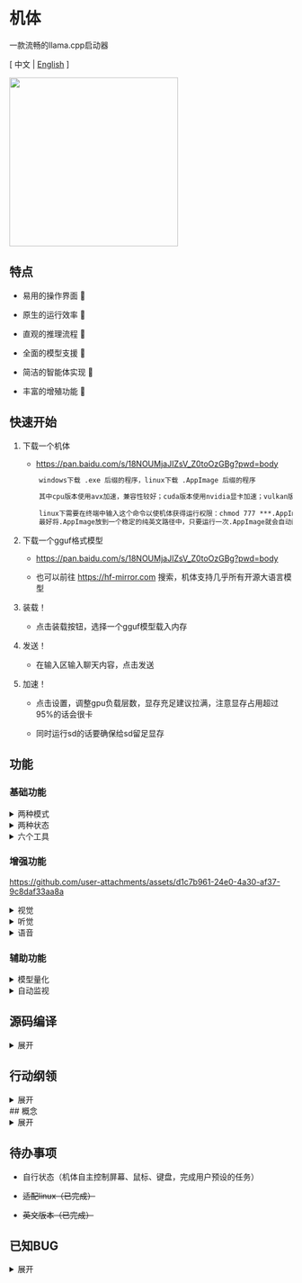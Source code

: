 # 机体

一款流畅的llama.cpp启动器

\[ 中文 | [English](README_en.md) \]


<img src="https://github.com/ylsdamxssjxxdd/eva/assets/63994076/a7c5943a-aa4f-4e46-a6c6-284be990fd59" width="300px">


## 特点

- 易用的操作界面 🧮

- 原生的运行效率 🚀

- 直观的推理流程 👀

- 全面的模型支援 🐳

- 简洁的智能体实现 🤖

- 丰富的增殖功能 🐣


## 快速开始

1. 下载一个机体

    - https://pan.baidu.com/s/18NOUMjaJIZsV_Z0toOzGBg?pwd=body

    ```txt
        windows下载 .exe 后缀的程序，linux下载 .AppImage 后缀的程序
        
        其中cpu版本使用avx加速，兼容性较好；cuda版本使用nvidia显卡加速；vulkan版本可以使用任意显卡加速，速度不如cuda版本
        
        linux下需要在终端中输入这个命令以使机体获得运行权限：chmod 777 ***.AppImage 
        最好将.AppImage放到一个稳定的纯英文路径中，只要运行一次.AppImage就会自动配置桌面快捷方式和开始菜单
    ```

2. 下载一个gguf格式模型

    - https://pan.baidu.com/s/18NOUMjaJIZsV_Z0toOzGBg?pwd=body

    - 也可以前往 https://hf-mirror.com 搜索，机体支持几乎所有开源大语言模型

3. 装载！

    - 点击装载按钮，选择一个gguf模型载入内存

4. 发送！

    - 在输入区输入聊天内容，点击发送

5. 加速！

    - 点击设置，调整gpu负载层数，显存充足建议拉满，注意显存占用超过95%的话会很卡

    - 同时运行sd的话要确保给sd留足显存


## 功能

### 基础功能

<details>

<summary> 两种模式 </summary>

1. 本地模式：用户左键单击装载按钮，通过装载本地的模型进行交互

2. 链接模式：用户右键单击装载按钮，输入某个模型服务的api端点进行交互（目前支持openai类型兼容接口）

</details>

<details>

<summary> 两种状态 </summary>

1. 对话状态

    - 机体的默认状态，在输入区输入聊天内容，模型进行回复

    - 可以事先约定好角色

    - 可以使用挂载的工具

    - 可以按f1截图，按f2进行录音，截图和录音会发送给多模态或whisper模型进行相应处理

2. 补完状态

    - 在输出区键入任意文字，模型对其进行补完

 

</details>

<details>

<summary> 六个工具 </summary>

在 本地模式 + 对话状态 下，用户可以点击约定为模型挂载工具

```txt
    原理是在系统指令中添加一段额外的指令来指导模型调用相应的工具
    每当模型预测结束后，机体自动检测其是否包含调用工具的xml字段，若有则调用相应的工具，工具执行完毕后将结果再发送给模型继续进行预测
```

1. 计算器

    - 模型输出计算公式给计算器工具，工具将返回计算结果

    - 例如：计算888*999 

    - 调用难度：⭐

2. 鼠标键盘

    - 模型输出行动序列来控制用户的鼠标和键盘，需要模型拥有视觉才能完成定位

    - 例如：帮我自动在冒险岛里搬砖

    - 调用难度：⭐⭐⭐⭐⭐

3. 软件工程师

    - 类似cline的自动化工具执行链

    - 例如：帮我构建一个cmake qt的初始项目

    - 调用难度：⭐⭐⭐⭐⭐

4. 知识库

    - 模型输出查询文本给知识库工具，工具将返回三条最相关的已嵌入知识

    - 要求：用户需要先在增殖窗口上传文档并构建知识库

    - 例如：请问机体有哪些功能？

    - 调用难度：⭐⭐⭐

    <img src="https://github.com/ylsdamxssjxxdd/eva/assets/63994076/a0b8c4e7-e8dd-4e08-bcb2-2f890d77d632" width="500px">

5. 文生图

    - 模型输出绘画提示词给文生图工具，工具将返回绘制好的图像

    - 要求：用户需要先在增殖窗口配置文生图的模型路径，支持sd和flux模型

    - 例如：画一个女孩

    - 调用难度：⭐⭐

    <img src="https://github.com/ylsdamxssjxxdd/eva/assets/63994076/627e5cd2-2361-4112-9df4-41b908fb91c7" width="500px">

6. MCP工具

    - 通过MCP服务，获取到外部丰富的工具

    - 说明：挂载工具后需要前往增殖窗口配置MCP服务

    - 调用难度：⭐⭐⭐⭐⭐

</details>

### 增强功能

https://github.com/user-attachments/assets/d1c7b961-24e0-4a30-af37-9c8daf33aa8a

<details>

<summary> 视觉 </summary>

- 介绍：在 本地模式 + 对话状态 下可以挂载视觉模型，视觉模型一般名称中带有mmproj，并且只和特定的模型相匹配。挂载成功后用户可以选择图像进行预解码，来作为模型的上文

- 激活方法：在设置中右击 "挂载视觉" 的输入框选择mmproj模型。可以通过 拖动图片到输入框 或 右击输入框点击<上传图像> 或 按f1进行截图，然后点击发送按钮对图像进行预解码，解码完毕再进行问答

</details>

<details>

<summary> 听觉 </summary>

- 介绍：借助whisper.cpp项目将用户的声音转为文本，也可以直接传入音频转为字幕文件

- 激活方法：右击状态区打开增殖窗口，选择声转文选项卡，选择whisper模型所在路径。回到主界面按f2快捷键即可录音，再按f2结束录音，并自动转为文本填入到输入区

</details>

<details>

<summary> 语音 </summary>

- 介绍：借助windows系统的语音功能将模型输出的文本转为语音并自动播放，或者可以自己配置outetts模型进行文转声

- 激活方法：右击状态区打开增殖窗口，选择文转声选项卡，选择一个声源并启动。

</details>

### 辅助功能

<details>

<summary> 模型量化 </summary>

- 可以右击状态区弹出增殖窗口，在模型量化选项卡中对未经量化的fp32、fp16、bf16的gguf模型进行量化

</details>

<details>

<summary> 自动监视 </summary>

- 本地对话状态下，挂载视觉后，可以设置监视帧率，模型会自动以这个频率监视屏幕

</details>

## 源码编译

<details>

<summary> 展开 </summary>

1. 配置环境

    - 安装编译器 windows可以用msvc或mingw，linux需要g++或clang

    - 安装Qt5.15库 https://download.qt.io/

    - 安装cmake https://cmake.org/

    - 如果要用nvidia显卡加速，安装cuda-tooklit https://developer.nvidia.com/cuda-toolkit-archive

    - 如果要用各种型号显卡加速，安装VulkanSDK https://vulkan.lunarg.com/sdk/home

2. 克隆源代码

    ```bash
    git clone https://github.com/ylsdamxssjxxdd/eva.git
    ```

3. 编译

    ```bash
    cd eva
    cmake -B build -DBODY_PACK=OFF -DGGML_VULKAN=OFF -DGGML_CUDA=OFF
    cmake --build build --config Release -j 8
    ```

    - BODY_PACK：是否需要打包的标志，若开启，windows下将所有组件放置在bin目录下；linux下将所有组件打包为一个AppImage文件，但是依赖linuxdeploy等工具需要自行配置

    - GGML_CUDA：是否需要启用cuda加速的标志

    - GGML_VULKAN：是否需要启用vulkan加速的标志

</details>

## 行动纲领

<details>

<summary> 展开 </summary>

- 装载（本地模式）

    - 【ui】用户点击装载→选择本地模式→选择模型→预装载 preLoad（清屏/锁定/动画）→【backend】根据当前设置 ensureRunning 启动/重启 llama-server→监听 serverReady(endpoint)→【ui】切换到本地端点、初始化会话（插入系统指令）、收尾动画→unlockLoad→正常界面状态→END

    - 首次装载按可用显存与模型体积粗估 ngl=999/0，装载后以 n_layer+1 修正显示；GPU/CPU 状态定时刷新

- 装载（链接模式）

    - 【ui】用户点击装载→选择链接模式→填写 endpoint/key/model→set_api→切换为 LINK_MODE、停止本地服务与在途请求→清屏并注入系统指令→【net】指向远端端点→正常界面状态→END

- 发送/推理（统一）

    - 【ui】构建 OpenAI 兼容消息（system+user，可含 text/image_url/input_audio）→emit ui2net_data + ui2net_push→【net】POST /v1/chat/completions 或 /completions，SSE 流式解析→net2ui_output 逐片输出，net2ui_state 汇报状态，net2ui_kv_tokens/… 统计用量→完成时 net2ui_pushover→【ui】normal_finish_pushover 收尾、解锁；若启用工具则转入工具调用→END

- 工具调用

    - 【ui】解析 assistant 输出中的工具 XML→emit ui2tool_exec→【tool】按 name 执行（calculator/execute_command/knowledge/controller/stablediffusion/…）→返回结果→【ui】以“tool_response: …”封装到 user 消息并着色显示→自动继续发送→直至无工具请求→END

- 图像/音频输入

    - 图像：拖拽/上传/按 F1 截图→以 {type:image_url} 追加到 user 消息；支持多图

    - 音频：上传 WAV/MP3/OGG/FLAC→UI 临时以 audio_url 表示→【net】发送前转换为 OpenAI input_audio 结构

- 录音转文字（Whisper）

    - 【ui】首次 F2 打开增殖窗口选择 whisper 模型→再次 F2 开始录音→再次 F2 结束→保存 WAV 并重采样 16kHz→【expend】调用 whisper-cli 解码→结果写盘并通过信号回填输入框→END

- 约定与设置

    - 约定：用户点击约定→编辑系统指令/昵称/工具开关→确认→set_date→统一重置上下文 on_reset_clicked→END

    - 设置：用户点击设置→修改参数→若涉及后端（模型/设备/nctx/ngl/lora/mmproj/并发/批等）→【backend】按需重启并在 serverReady 后恢复 UI；仅采样参数变化→不重启，仅重置上下文→END

- 知识库

    - 构建：用户在增殖-知识库选择嵌入模型→【expend】启动嵌入服务（--embedding）→上传/编辑文本→逐段调用 /v1/embeddings 得到向量→入库并同步给【tool】→END

    - 问答：通过“工具调用”中的 knowledge 流程完成（计算查询向量并返回相似度最高的文本段）→END

- 说明

    - 所有推理均经由【net】请求式完成；【backend】仅负责在本地模式下托管 llama-server 进程与端点切换

</details>
## 概念

<details>

<summary> 展开 </summary>

- model（模型）: 由一个公式和一组参数组成

- token（词元）: 词的编号，例如，你好 token=123，我 token=14，他的 token=3249，不同模型编号不一样

- vocab（词表）: 该模型训练时所设置的全部词的token，不同模型词表不一样，词表里中文占比越高的往往中文能力强

- kv cache（上下文缓存）: 先前计算的模型注意力机制的键和值，相当于模型的记忆

- decoding（解码）：模型根据上下文缓存和送入的新token计算出向量表，并得到新的上下文缓存

- sampling（采样）：根据向量表计算出概率表并选出下一个词

- predict（预测）：（解码 + 采样）循环

- predecode（预解码）：只解码不采样，用于缓存上下文如系统指令

---

- n_ctx_train（最大上下文长度）: 该模型训练时能送入解码的最大token数量

- n_ctx（上下文长度）: 用户设置的解码时模型能接受的的最大token数量，不能超过n_ctx_train，相当于记忆容量

- temperature（温度）: 采样时会根据温度值将向量表转为概率表，温度越高随机性越大

- vecb（向量表）: 本次解码中词表里所有token的概率分布

- prob（概率表）: 本次采样中词表里所有token的最终选用概率

</details>

## 待办事项

- 自行状态（机体自主控制屏幕、鼠标、键盘，完成用户预设的任务）

- ~~适配linux（已完成）~~

- ~~英文版本（已完成）~~

## 已知BUG

<details>

<summary> 展开 </summary>

- 模型推理有内存泄漏，定位在xbot.cpp的采样部分，与qt的qplaintextedit也有关，待修复

- 链接模式下，无法无间隔的连续发送，通过定时100ms后触发来缓解，定位在xnet.cpp的QNetworkAccessManager不能及时释放，待修复

- 多模态模型输出异常，需要向llava.cpp对齐，待修复

---

 

- 达到最大上下文长度后截断一次后再达到，解码会失败，通过暂时置入空的记忆来缓解，定位在xbot.cpp的llama_decode返回1（找不到kv槽），没修复（实际上是截断后，送入的token数量与保留的部分依旧超过最大上下文长度，需要再截断一次）

- 部分字符utf-8解析有问题，已修复（模型输出不完整的utf8字符，需要手动将3个拼接成1个）

- 切换模型时显存泄露，已修复（使用cuda时，不使用mmp）

- mingw编译的版本装载时无法识别中文路径，定位在llama.cpp的fp = std::fopen(fname, mode);，已修复（利用QTextCodec::codecForName("GB2312")将字符转码）

- csv文件存在特殊符号时不能正确解析，定位在utils.cpp的readCsvFile函数，已修复（利用一个改进的解析方法，依赖于一个简单的状态机来跟踪文本段是否位于引号内部，以正确处理字段内的换行符）

</details>